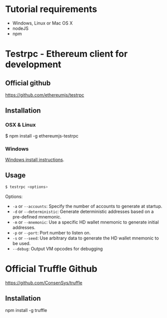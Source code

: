 # Tutorial requirements
* Windows, Linux or Mac OS X
* nodeJS
* npm


# Testrpc - Ethereum client for development
## Official github
https://github.com/ethereumjs/testrpc
## Installation

### OSX & Linux
$ npm install -g ethereumjs-testrpc

### Windows
[Windows install instructions](https://github.com/ethereumjs/testrpc/wiki/Installing-TestRPC-on-Windows).

## Usage
```Bash
$ testrpc <options>
```

Options:

* `-a` or `--accounts`: Specify the number of accounts to generate at startup.
* `-d` or `--deterministic`: Generate deterministic addresses based on a pre-defined mnemonic.
* `-m` or `--mnemonic`: Use a specific HD wallet mnemonic to generate initial addresses.
* `-p` or `--port`: Port number to listen on.
* `-s` or `--seed`: Use arbitrary data to generate the HD wallet mnemonic to be used.
* `--debug`: Output VM opcodes for debugging

# Official Truffle Github
https://github.com/ConsenSys/truffle
## Installation
npm install -g truffle
